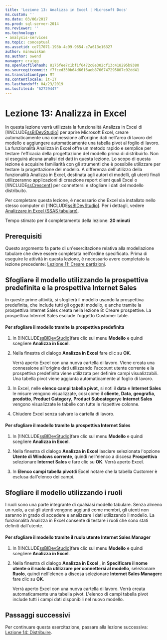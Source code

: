 ```yaml
---
title: 'Lezione 13: Analizza in Excel | Microsoft Docs'
ms.custom: ''
ms.date: 03/06/2017
ms.prod: sql-server-2014
ms.reviewer: ''
ms.technology:
- analysis-services
ms.topic: conceptual
ms.assetid: ce717071-193b-4c99-9654-c7a613e16327
author: minewiskan
ms.author: owend
manager: craigg
ms.openlocfilehash: 8175fee7c1bf1f6472c8e302cf13c418295b9380
ms.sourcegitcommit: f7fced330b64d6616aeb8766747295807c92dd41
ms.translationtype: MT
ms.contentlocale: it-IT
ms.lasthandoff: 04/23/2019
ms.locfileid: "62729447"
---
```

# <a name="lesson-13-analyze-in-excel"></a>Lezione 13: Analizza in Excel
  In questa lezione verrà utilizzata la funzionalità Analizza in Excel di [!INCLUDE[ssBIDevStudio](../includes/ssbidevstudio-md.md)] per aprire Microsoft Excel, creare automaticamente una connessione all'origine dati nell'area di lavoro del modello e aggiungere automaticamente una tabella pivot al foglio di lavoro. La funzionalità Analizza in Excel offre un metodo rapido e semplice per testare l'efficacia della progettazione del modello prima di distribuirlo. Non si eseguirà alcuna analisi dei dati in questa lezione. Lo scopo di questa lezione è acquisire familiarità con gli strumenti che è possibile utilizzare per testare la progettazione del modello. A differenza dell'utilizzo della funzionalità Analizza in Excel, destinata agli autori di modelli, gli utenti finali utilizzeranno applicazioni di creazione report client quali Excel o [!INCLUDE[ssCrescent](../includes/sscrescent-md.md)] per connettersi e sfogliare i dati del modello distribuito.  
  
 Per completare questa lezione, è necessario che Excel sia installato nello stesso computer di [!INCLUDE[ssBIDevStudio](../includes/ssbidevstudio-md.md)]. Per i dettagli, vedere [Analizzare in Excel &#40;SSAS tabulare&#41;](tabular-models/analyze-in-excel-ssas-tabular.md).  
  
 Tempo stimato per il completamento della lezione: **20 minuti**  
  
## <a name="prerequisites"></a>Prerequisiti  
 Questo argomento fa parte di un'esercitazione relativa alla modellazione tabulare che deve essere completata nell'ordine specificato. Prima di eseguire le attività in questa lezione, è necessario avere completato la lezione precedente: [Lezione 11: Creare partizioni](lesson-10-create-partitions.md).  
  
## <a name="browse-using-the-default-and-internet-sales-perspectives"></a>Sfogliare il modello utilizzando la prospettiva predefinita e la prospettiva Internet Sales  
 In queste prime attività, si sfoglierà il modello usando la prospettiva predefinita, che include tutti gli oggetti modello, e anche tramite la prospettiva Internet Sales creata nella lezione 8: Creare prospettive. La prospettiva Internet Sales esclude l'oggetto Customer table.  
  
#### <a name="to-browse-by-using-the-default-perspective"></a>Per sfogliare il modello tramite la prospettiva predefinita  
  
1.  In [!INCLUDE[ssBIDevStudio](../includes/ssbidevstudio-md.md)]fare clic sul menu **Modello** e quindi scegliere **Analizza in Excel**.  
  
2.  Nella finestra di dialogo **Analizza in Excel** fare clic su **OK**.  
  
     Verrà aperto Excel con una nuova cartella di lavoro. Viene creata una connessione all'origine dati utilizzando l'account utente corrente e la prospettiva predefinita viene utilizzata per definire campi visualizzabili. Una tabella pivot viene aggiunta automaticamente al foglio di lavoro.  
  
3.  In Excel, nelle **elenco campi tabella pivot**, si noti il **data** e **Internet Sales** le misure vengono visualizzate, così come il **cliente**,  **Data**, **geografia**, **prodotto**, **Product Category**, **Product Subcategory**e **Internet Sales** vengono visualizzate le tabelle con tutte le rispettive colonne.  
  
4.  Chiudere Excel senza salvare la cartella di lavoro.  
  
#### <a name="to-browse-by-using-the-internet-sales-perspective"></a>Per sfogliare il modello tramite la prospettiva Internet Sales  
  
1.  In [!INCLUDE[ssBIDevStudio](../includes/ssbidevstudio-md.md)]fare clic sul menu **Modello** e quindi scegliere **Analizza in Excel**.  
  
2.  Nella finestra di dialogo **Analizza in Excel** lasciare selezionata l'opzione **Utente di Windows corrente**, quindi nell'elenco a discesa **Prospettiva** selezionare **Internet Sales** e fare clic su **OK**. Verrà aperto Excel.  
  
3.  In **Elenco campi tabella pivot**di Excel notare che la tabella Customer è esclusa dall'elenco dei campi.  
  
## <a name="browse-using-roles"></a>Sfogliare il modello utilizzando i ruoli  
 I ruoli sono una parte integrante di qualsiasi modello tabulare. Senza almeno un ruolo, a cui gli utenti vengono aggiunti come membri, gli utenti non saranno in grado di accedere e analizzare i dati utilizzando il modello. La funzionalità Analizza in Excel consente di testare i ruoli che sono stati definiti dall'utente.  
  
#### <a name="to-browse-by-using-the-internet-sales-manager-user-role"></a>Per sfogliare il modello tramite il ruolo utente Internet Sales Manager  
  
1.  In [!INCLUDE[ssBIDevStudio](../includes/ssbidevstudio-md.md)]fare clic sul menu **Modello** e quindi scegliere **Analizza in Excel**.  
  
2.  Nella finestra di dialogo **Analizza in Excel** , in **Specificare il nome utente o il ruolo da utilizzare per connettersi al modello**, selezionare **Ruolo**, quindi nell'elenco a discesa selezionare **Internet Sales Manager**e fare clic su **OK**.  
  
     Verrà aperto Excel con una nuova cartella di lavoro. Verrà creata automaticamente una tabella pivot. L'elenco di campi tabella pivot include tutti i campi dati disponibili nel nuovo modello.  
  
## <a name="next-steps"></a>Passaggi successivi  
 Per continuare questa esercitazione, passare alla lezione successiva: [Lezione 14: Distribuire](lesson-13-deploy.md).  
  
  
